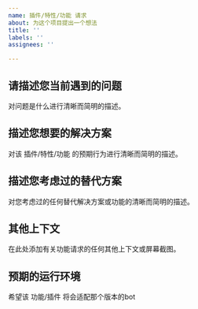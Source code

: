 ```yaml
---
name: 插件/特性/功能 请求
about: 为这个项目提出一个想法
title: ''
labels: ''
assignees: ''

---
```


## **请描述您当前遇到的问题**
对问题是什么进行清晰而简明的描述。

## **描述您想要的解决方案**
对该 插件/特性/功能 的预期行为进行清晰而简明的描述。

## **描述您考虑过的替代方案**
对您考虑过的任何替代解决方案或功能的清晰而简明的描述。

## **其他上下文**
在此处添加有关功能请求的任何其他上下文或屏幕截图。

## **预期的运行环境**
希望该 功能/插件 将会适配那个版本的bot
